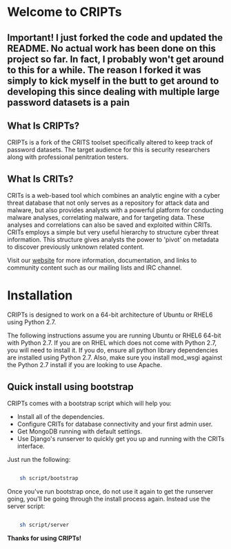 # Welcome to CRIPTs

## Important! I just forked the code and updated the README. No actual work has been done on this project so far. In fact, I probably won't get around to this for a while. The reason I forked it was simply to kick myself in the butt to get around to developing this since dealing with multiple large password datasets is a pain

## What Is CRIPTs?

CRIPTs is a fork of the CRITS toolset specifically altered to keep track of password datasets. The target audience for this is security researchers along with professional penitration testers.

## What Is CRITs?

CRITs is a web-based tool which combines an analytic engine with a cyber threat database that not only serves as a repository for attack data and malware, but also provides analysts with a powerful platform for conducting malware analyses, correlating malware, and for targeting data. These analyses and correlations can also be saved and exploited within CRITs. CRITs employs a simple but very useful hierarchy to structure cyber threat information. This structure gives analysts the power to 'pivot' on metadata to discover previously unknown related content.

Visit our [website](https://crits.github.io) for more information, documentation, and links to community content such as our mailing lists and IRC channel.

# Installation

CRIPTs is designed to work on a 64-bit architecture of Ubuntu or RHEL6 using Python 2.7. 

The following instructions assume you are running Ubuntu or RHEL6 64-bit with Python 2.7. If you are on RHEL which does not come with Python 2.7, you will need to install it. If you do, ensure all python library dependencies are installed using Python 2.7. Also, make sure you install mod_wsgi against the Python 2.7 install if you are looking to use Apache. 

## Quick install using bootstrap

CRIPTs comes with a bootstrap script which will help you:

* Install all of the dependencies.
* Configure CRITs for database connectivity and your first admin user.
* Get MongoDB running with default settings.
* Use Django's runserver to quickly get you up and running with the CRITs interface.

Just run the following:

```bash

    sh script/bootstrap
```

Once you've run bootstrap once, do not use it again to get the runserver going, you'll be going through the install process again. Instead use the server script:

```bash

    sh script/server
```

**Thanks for using CRIPTs!**
